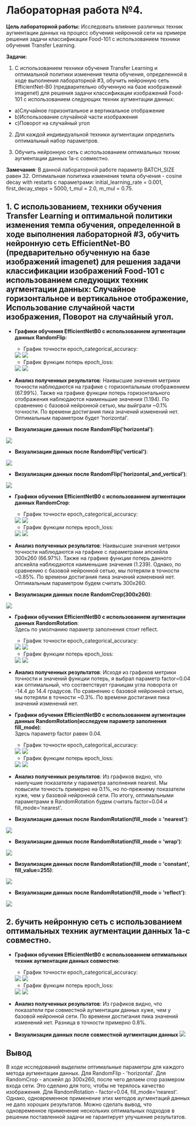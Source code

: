 # Лабораторная работа №4.
**Цель лабораторной работы:**
Исследовать влияние различных техник аугментации
данных на процесс обучения нейронной сети на примере решения задачи классификации
Food-101 с использованием техники обучения Transfer Learning.

**Задачи:**
1. С использованием техники обучения Transfer Learning и оптимальной
политики изменения темпа обучения, определенной в ходе выполнения
лабораторной #3, обучить нейронную сеть EfficientNet-B0 (предварительно
обученную на базе изображений imagenet) для решения задачи классификации
изображений Food-101 с использованием следующих техник аугментации данных:  
* a)Случайное горизонтальное и вертикальное отображение  
* b)Использование случайной части изображения  
* c)Поворот на случайный угол  

2.  Для каждой индивидуальной техники аугментации определить оптимальный набор
параметров.  

3. Обучить нейронную сеть с использованием оптимальных техник аугментации
данных 1a-с совместно.

**Замечания**: В данной лабораторной работе параметр BATCH_SIZE равен 32. Оптимальная политика изменения темпа обучения - cosine decay with restarts с параметрами: initial_learning_rate = 0.001, first_decay_steps = 5000, t_mul = 2.0, m_mul = 0.75.
## 1. С использованием, техники обучения Transfer Learning и оптимальной политики изменения темпа обучения, определенной в ходе выполнения лабораторной #3, обучить нейронную сеть EfficientNet-B0 (предварительно обученную на базе изображений imagenet) для решения задачи классификации изображений Food-101 с использованием следующих техник аугментации данных: Случайное горизонтальное и вертикальное отображение, Использование случайной части изображения, Поворот на случайный угол.
* **Графики обучения EfficientNetB0 с использованием аугментации данных RandomFlip**:  
   * График точности epoch_categorical_accuracy:
   <img src="./graphs/flip_categorical_accuracy.png">
   <img src="./graphs/flip_categorical_accuracy_legend.png">
 
   * График функции потерь epoch_loss:
   <img src="./graphs/flip_loss.png">
   <img src="./graphs/flip_loss_legend.png">
   
 * **Анализ полученных результатов**: Наивысшие значения метрики точности наблюдаются на графике с горизонтальным отображением (67.99%). Также на графике функции потерь горизонтального отображения наблюдаются наименьшие значения (1.194). По сравнению с базовой нейронной сетью, мы выйграли ~0.1% точности. По времени достигания пика значений изменений нет. Оптимальным параметром будет 'horizontal'.
   
 * **Визуализации данных после RandomFlip('horizontal')**:
 <img src="./graphs/flip_h_data.png">

 * **Визуализации данных после RandomFlip('vertical')**:
 <img src="./graphs/flip_v_data.png">

 * **Визуализации данных после RandomFlip('horizontal_and_vertical')**:
 <img src="./graphs/flip_hv_data.png">  
 
* **Графики обучения EfficientNetB0 с использованием аугментации данных RandomСrop**:  
   * График точности epoch_categorical_accuracy:
   <img src="./graphs/crop_categorical_accuracy.png">
   <img src="./graphs/crop_categorical_accuracy_legend.png">
 
   * График функции потерь epoch_loss:
   <img src="./graphs/crop_loss.png">
   <img src="./graphs/crop_loss_legend.png">
   
 * **Анализ полученных результатов**: Наивысшие значения метрики точности наблюдаются на графике с параметрами апскейла 300x260 (66.97%). Также на графике функции потерь данного апскейла наблюдаются наименьшие значения (1.239). Однако, по сравнению с базовой нейронной сетью, мы потеряли в точности ~0.85%. По времени достигания пика значений изменений нет. Оптимальным параметром будем считать 300x260.
   
 * **Визуализации данных после RandomCrop(300x260)**:
 <img src="./graphs/crop_data.png">
 
 
 * **Графики обучения EfficientNetB0 с использованием аугментации данных RandomRotation**:  
   Здесь по умолчанию параметр заполнения стоит reflect.
   * График точности epoch_categorical_accuracy:
   <img src="./graphs/rot_categorical_accuracy.png">
   <img src="./graphs/rot_categorical_accuracy_legend.png">
 
   * График функции потерь epoch_loss:
   <img src="./graphs/rot_loss.png">
   <img src="./graphs/rot_loss_legend.png">
   
 * **Анализ полученных результатов**: Исходя из графиков метрики точности и значений функции потерь, я выбрал параметр factor=0.04 как оптимальный, что соответствует границам угла поворота от -14.4 до 14.4 градусов. По сравнению с базовой нейронной сетью, мы потеряли в точности ~0.3%. По времени достигания пика значений изменений нет.
 
* **Графики обучения EfficientNetB0 с использованием аугментации данных RandomRotation(исследуем параметр заполнения fill_mode)**:  
  Здесь параметр factor равен 0.04.  
   * График точности epoch_categorical_accuracy:
   <img src="./graphs/rot_mode_ctegorical_accuracy.png">
   <img src="./graphs/rot_mode_ctegorical_accuracy_legend.png">
 
   * График функции потерь epoch_loss:
   <img src="./graphs/rot_mode_loss.png">
   <img src="./graphs/rot_mode_loss_legend.png">
   
* **Анализ полученных результатов**: Из графиков видно, что наилучшие показатели у параметра заполнения nearest. Мы повысили точность примерно на 0.1%, но по-прежнему показатели хуже, чем у базовой нейронной сети. По итогу, оптимальными параметрами в RandomRotation будем считать factor=0.04 и fill_mode='nearest'.

 * **Визуализации данных после RandomRotation(fill_mode = 'nearest')**:
 <img src="./graphs/rot_004_near_data.png">

  * **Визуализации данных после RandomRotation(fill_mode = 'wrap')**:
 <img src="./graphs/rot_004_wrap_data.png">

  * **Визуализации данных после RandomRotation(fill_mode = 'constant', fill_value=255)**:
 <img src="./graphs/rot_004_const255_data.png">
 
  * **Визуализации данных после RandomRotation(fill_mode = 'reflect')**:
 <img src="./graphs/rot_016_r_data.png">
 
 
 ## 2. бучить нейронную сеть с использованием оптимальных техник аугментации данных 1a-с совместно.
  * **Графики обучения EfficientNetB0 с использованием оптимальных техник аугментации данных совместно**:
    * График точности epoch_categorical_accuracy:
     <img src="./graphs/combine_categorical_accuracy.png">
     <img src="./graphs/combine_categorical_accuracy_legend.png">
 
     * График функции потерь epoch_loss:
     <img src="./graphs/combine_loss.png">
     <img src="./graphs/combine_loss_legend.png">
   
* **Анализ полученных результатов**: Из графиков видно, что показатели при совместной аугментации данных хуже, чем у базовой нейронной сети. По времени достигания пика значений изменений нет. Разница в точности примерно 0.8%.
* **Визуализации данных после совместной аугментации данных**
   <img src="./graphs/combine_data.png">

## Вывод
В ходе исследований выделили оптимальные параметры для каждого метода аугментации данных. Для RandomFlip - 'horizontal'. Для RandomCrop - апскейл до 300x260, после чего делаем crop размером входа сети. Это сделано для того, чтобы не терялось качество изображения. Для RandomRotation - factor=0.04, fill_mode='nearest'. Однако, одновременное применение этих методов аугментаций данных не дало хороших результатов. Можно сделать вывод, что одновременное применение нескольких оптимальных подходов в решении поставленной задачи не гарантирует улучшение результатов.
